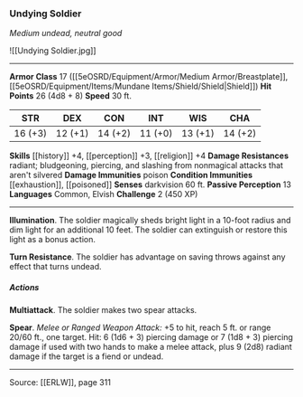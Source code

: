 ### Undying Soldier
_Medium undead, neutral good_

![[Undying Soldier.jpg]]




---

**Armor Class** 17 ([[5eOSRD/Equipment/Armor/Medium Armor/Breastplate]], [[5eOSRD/Equipment/Items/Mundane Items/Shield/Shield|Shield]])
**Hit Points** 26 (4d8 + 8)
**Speed** 30 ft.

| STR     | DEX     | CON     | INT     | WIS     | CHA     |
|---------|---------|---------|---------|---------|---------|
| 16 (+3) | 12 (+1) | 14 (+2) | 11 (+0) | 13 (+1) | 14 (+2) |

**Skills** [[history]] +4, [[perception]] +3, [[religion]] +4
**Damage Resistances** radiant; bludgeoning, piercing, and slashing from nonmagical attacks that aren't silvered
**Damage Immunities** poison
**Condition Immunities** [[exhaustion]], [[poisoned]]
**Senses** darkvision 60 ft.
**Passive Perception** 13
**Languages** Common, Elvish
**Challenge** 2 (450 XP)

---

**Illumination**. The soldier magically sheds bright light in a 10-foot radius and dim light for an additional 10 feet. The soldier can extinguish or restore this light as a bonus action.

**Turn Resistance**. The soldier has advantage on saving throws against any effect that turns undead.

##### Actions
**Multiattack**. The soldier makes two spear attacks.

**Spear**. _Melee or Ranged Weapon Attack:_ +5 to hit, reach 5 ft. or range 20/60 ft., one target. Hit: 6 (1d6 + 3) piercing damage or 7 (1d8 + 3) piercing damage if used with two hands to make a melee attack, plus 9 (2d8) radiant damage if the target is a fiend or undead.


---

Source: [[ERLW]], page 311